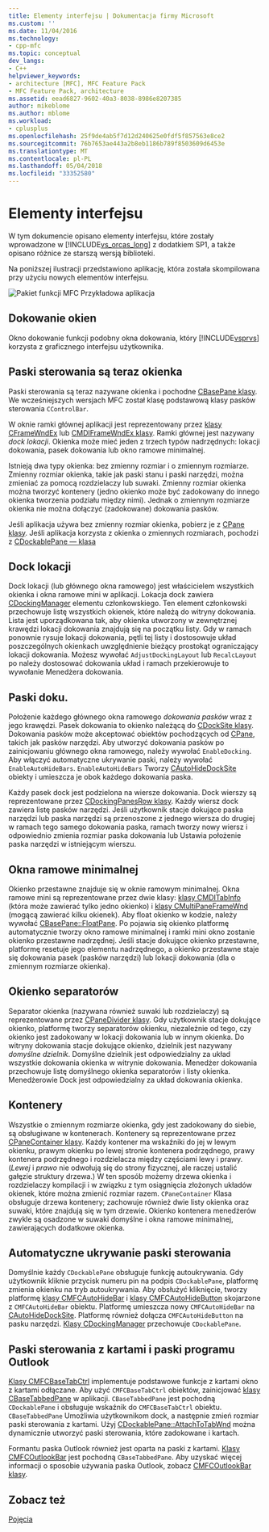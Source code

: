 ```yaml
---
title: Elementy interfejsu | Dokumentacja firmy Microsoft
ms.custom: ''
ms.date: 11/04/2016
ms.technology:
- cpp-mfc
ms.topic: conceptual
dev_langs:
- C++
helpviewer_keywords:
- architecture [MFC], MFC Feature Pack
- MFC Feature Pack, architecture
ms.assetid: eead6827-9602-40a3-8038-8986e8207385
author: mikeblome
ms.author: mblome
ms.workload:
- cplusplus
ms.openlocfilehash: 25f9de4ab5f7d12d240625e0fdf5f857563e8ce2
ms.sourcegitcommit: 76b7653ae443a2b8eb1186b789f8503609d6453e
ms.translationtype: MT
ms.contentlocale: pl-PL
ms.lasthandoff: 05/04/2018
ms.locfileid: "33352580"
---
```

# <a name="interface-elements"></a>Elementy interfejsu
W tym dokumencie opisano elementy interfejsu, które zostały wprowadzone w [!INCLUDE[vs_orcas_long](../atl/reference/includes/vs_orcas_long_md.md)] z dodatkiem SP1, a także opisano różnice ze starszą wersją biblioteki.  
  
 Na poniższej ilustracji przedstawiono aplikację, która została skompilowana przy użyciu nowych elementów interfejsu.  
  
 ![Pakiet funkcji MFC Przykładowa aplikacja](../mfc/media/mfc_featurepack.png "mfc_featurepack")  
  
## <a name="window-docking"></a>Dokowanie okien  
 Okno dokowanie funkcji podobny okna dokowania, który [!INCLUDE[vsprvs](../assembler/masm/includes/vsprvs_md.md)] korzysta z graficznego interfejsu użytkownika.  
  
## <a name="control-bars-are-now-panes"></a>Paski sterowania są teraz okienka  
 Paski sterowania są teraz nazywane okienka i pochodne [CBasePane klasy](../mfc/reference/cbasepane-class.md). We wcześniejszych wersjach MFC został klasę podstawową klasy pasków sterowania `CControlBar`.  
  
 W oknie ramki głównej aplikacji jest reprezentowany przez [klasy CFrameWndEx](../mfc/reference/cframewndex-class.md) lub [CMDIFrameWndEx klasy](../mfc/reference/cmdiframewndex-class.md). Ramki głównej jest nazywany *dock lokacji*. Okienka może mieć jeden z trzech typów nadrzędnych: lokacji dokowania, pasek dokowania lub okno ramowe minimalnej.  
  
 Istnieją dwa typy okienka: bez zmienny rozmiar i o zmiennym rozmiarze. Zmienny rozmiar okienka, takie jak paski stanu i paski narzędzi, można zmieniać za pomocą rozdzielaczy lub suwaki. Zmienny rozmiar okienka można tworzyć kontenery (jedno okienko może być zadokowany do innego okienka tworzenia podziału między nimi). Jednak o zmiennym rozmiarze okienka nie można dołączyć (zadokowane) dokowania pasków.  
  
 Jeśli aplikacja używa bez zmienny rozmiar okienka, pobierz je z [CPane klasy](../mfc/reference/cpane-class.md).  Jeśli aplikacja korzysta z okienka o zmiennych rozmiarach, pochodzi z [CDockablePane — klasa](../mfc/reference/cdockablepane-class.md)  
  
## <a name="dock-site"></a>Dock lokacji  
 Dock lokacji (lub głównego okna ramowego) jest właścicielem wszystkich okienka i okna ramowe mini w aplikacji. Lokacja dock zawiera [CDockingManager](../mfc/reference/cdockingmanager-class.md) elementu członkowskiego. Ten element członkowski przechowuje listę wszystkich okienek, które należą do witryny dokowania. Lista jest uporządkowana tak, aby okienka utworzony w zewnętrznej krawędzi lokacji dokowania znajdują się na początku listy. Gdy w ramach ponownie rysuje lokacji dokowania, pętli tej listy i dostosowuje układ poszczególnych okienkach uwzględnienie bieżący prostokąt ograniczający lokacji dokowania. Możesz wywołać `AdjustDockingLayout` lub `RecalcLayout` po należy dostosować dokowania układ i ramach przekierowuje to wywołanie Menedżera dokowania.  
  
## <a name="dock-bars"></a>Paski doku.  
 Położenie każdego głównego okna ramowego *dokowania pasków* wraz z jego krawędzi. Pasek dokowania to okienko należącą do [CDockSite klasy](../mfc/reference/cdocksite-class.md). Dokowania pasków może akceptować obiektów pochodzących od [CPane](../mfc/reference/cpane-class.md), takich jak pasków narzędzi. Aby utworzyć dokowania pasków po zainicjowaniu głównego okna ramowego, należy wywołać `EnableDocking`. Aby włączyć automatyczne ukrywanie paski, należy wywołać `EnableAutoHideBars`. `EnableAutoHideBars` Tworzy [CAutoHideDockSite](../mfc/reference/cautohidedocksite-class.md) obiekty i umieszcza je obok każdego dokowania paska.  
  
 Każdy pasek dock jest podzielona na wiersze dokowania. Dock wierszy są reprezentowane przez [CDockingPanesRow klasy](../mfc/reference/cdockingpanesrow-class.md). Każdy wiersz dock zawiera listę pasków narzędzi. Jeśli użytkownik stacje dokujące paska narzędzi lub paska narzędzi są przenoszone z jednego wiersza do drugiej w ramach tego samego dokowania paska, ramach tworzy nowy wiersz i odpowiednio zmienia rozmiar paska dokowania lub Ustawia położenie paska narzędzi w istniejącym wierszu.  
  
## <a name="mini-frame-windows"></a>Okna ramowe minimalnej  
 Okienko przestawne znajduje się w oknie ramowym minimalnej. Okna ramowe mini są reprezentowane przez dwie klasy: [klasy CMDITabInfo](../mfc/reference/cmditabinfo-class.md) (która może zawierać tylko jedno okienko) i [klasy CMultiPaneFrameWnd](../mfc/reference/cmultipaneframewnd-class.md) (mogącą zawierać kilku okienek). Aby float okienko w kodzie, należy wywołać [CBasePane::FloatPane](../mfc/reference/cbasepane-class.md#floatpane). Po pojawia się okienko platformę automatycznie tworzy okno ramowe minimalnej i ramki mini okno zostanie okienko przestawne nadrzędnej. Jeśli stacje dokujące okienko przestawne, platformę resetuje jego elementu nadrzędnego, a okienko przestawne staje się dokowania pasek (pasków narzędzi) lub lokacji dokowania (dla o zmiennym rozmiarze okienka).  
  
## <a name="pane-dividers"></a>Okienko separatorów  
 Separator okienka (nazywana również suwaki lub rozdzielaczy) są reprezentowane przez [CPaneDivider klasy](../mfc/reference/cpanedivider-class.md). Gdy użytkownik stacje dokujące okienko, platformę tworzy separatorów okienku, niezależnie od tego, czy okienko jest zadokowany w lokacji dokowania lub w innym okienka. Do witryny dokowania stacje dokujące okienko, dzielnik jest nazywany *domyślne dzielnik*. Domyślne dzielnik jest odpowiedzialny za układ wszystkie dokowania okienka w witrynie dokowania. Menedżer dokowania przechowuje listę domyślnego okienka separatorów i listy okienka. Menedżerowie Dock jest odpowiedzialny za układ dokowania okienka.  
  
## <a name="containers"></a>Kontenery  
 Wszystkie o zmiennym rozmiarze okienka, gdy jest zadokowany do siebie, są obsługiwane w kontenerach. Kontenery są reprezentowane przez [CPaneContainer klasy](../mfc/reference/cpanecontainer-class.md). Każdy kontener ma wskaźniki do jej w lewym okienku, prawym okienku po lewej stronie kontenera podrzędnego, prawy kontenera podrzędnego i rozdzielacza między częściami lewy i prawy. (*Lewej* i *prawo* nie odwołują się do strony fizycznej, ale raczej ustalić gałęzie struktury drzewa.) W ten sposób możemy drzewa okienka i rozdzielaczy kompilacji i w związku z tym osiągnięcia złożonych układów okienek, które można zmienić rozmiar razem. `CPaneContainer` Klasa obsługuje drzewa kontenery; zachowuje również dwie listy okienka oraz suwaki, które znajdują się w tym drzewie. Okienko kontenera menedżerów zwykle są osadzone w suwaki domyślne i okna ramowe minimalnej, zawierających dodatkowe okienka.  
  
## <a name="auto-hide-control-bars"></a>Automatyczne ukrywanie paski sterowania  
 Domyślnie każdy `CDockablePane` obsługuje funkcję autoukrywania. Gdy użytkownik kliknie przycisk numeru pin na podpis `CDockablePane`, platformę zmienia okienku na tryb autoukrywania. Aby obsłużyć kliknięcie, tworzy platformę [klasy CMFCAutoHideBar](../mfc/reference/cmfcautohidebar-class.md) i [klasy CMFCAutoHideButton](../mfc/reference/cmfcautohidebutton-class.md) skojarzone z `CMFCAutoHideBar` obiektu. Platformę umieszcza nowy `CMFCAutoHideBar` na [CAutoHideDockSite](../mfc/reference/cautohidedocksite-class.md). Platformę również dołącza `CMFCAutoHideButton` na pasku narzędzi. [Klasy CDockingManager](../mfc/reference/cdockingmanager-class.md) przechowuje `CDockablePane`.  
  
## <a name="tabbed-control-bars-and-outlook-bars"></a>Paski sterowania z kartami i paski programu Outlook  
 [Klasy CMFCBaseTabCtrl](../mfc/reference/cmfcbasetabctrl-class.md) implementuje podstawowe funkcje z kartami okno z kartami odłączane. Aby użyć `CMFCBaseTabCtrl` obiektów, zainicjować [klasy CBaseTabbedPane](../mfc/reference/cbasetabbedpane-class.md) w aplikacji. `CBaseTabbedPane` jest pochodną `CDockablePane` i obsługuje wskaźnik do `CMFCBaseTabCtrl` obiektu. `CBaseTabbedPane` Umożliwia użytkownikom dock, a następnie zmień rozmiar paski sterowania z kartami. Użyj [CDockablePane::AttachToTabWnd](../mfc/reference/cdockablepane-class.md#attachtotabwnd) można dynamicznie utworzyć paski sterowania, które zadokowane i kartach.  
  
 Formantu paska Outlook również jest oparta na paski z kartami. [Klasy CMFCOutlookBar](../mfc/reference/cmfcoutlookbar-class.md) jest pochodną `CBaseTabbedPane`. Aby uzyskać więcej informacji o sposobie używania paska Outlook, zobacz [CMFCOutlookBar klasy](../mfc/reference/cmfcoutlookbar-class.md).  
  
## <a name="see-also"></a>Zobacz też  
 [Pojęcia](../mfc/mfc-concepts.md)

